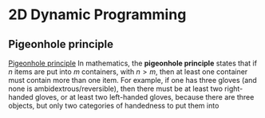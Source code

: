 # 2D Dynamic Programming

## Pigeonhole principle
[Pigeonhole principle](https://en.wikipedia.org/wiki/Pigeonhole_principle)
In mathematics, the **pigeonhole principle** states that if $n$ items are put into $m$ containers,
with $n > m$, then at least one container must contain more than one item.
For example, if one has three gloves (and none is ambidextrous/reversible), then there must be at least two right-handed gloves, or at least two left-handed gloves, because there are three objects, but only two categories of handedness to put them into










